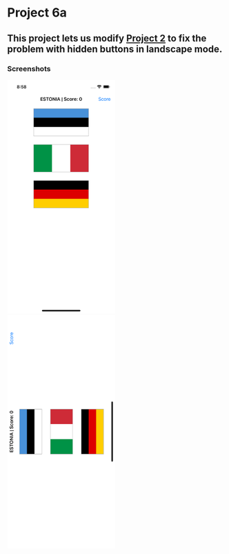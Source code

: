 # Project 6a

## This project lets us modify [Project 2](https://github.com/deathlezz/100-Days-of-Swift/tree/main/02-Project2) to fix the problem with hidden buttons in landscape mode.

### Screenshots

<img src="https://github.com/deathlezz/100-Days-of-Swift/blob/main/Projects/07-Project6/Project6a/Screenshots/Screenshot1.png" width=250> ‎ <img src="https://github.com/deathlezz/100-Days-of-Swift/blob/main/Projects/07-Project6/Project6a/Screenshots/Screenshot2.png" width=250>
